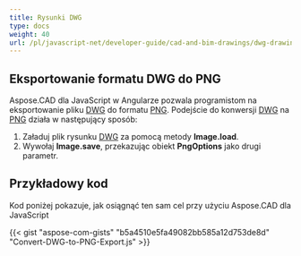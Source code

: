 ```yaml
---
title: Rysunki DWG
type: docs
weight: 40
url: /pl/javascript-net/developer-guide/cad-and-bim-drawings/dwg-drawings/
---
```


## **Eksportowanie formatu DWG do PNG**

Aspose.CAD dla JavaScript w Angularze pozwala programistom na eksportowanie pliku [DWG](https://docs.fileformat.com/cad/dwg/) do formatu [PNG](https://docs.fileformat.com/image/png/).
Podejście do konwersji [DWG](https://docs.fileformat.com/cad/dwg/) na [PNG](https://docs.fileformat.com/image/png/) działa w następujący sposób:

1. Załaduj plik rysunku [DWG](https://docs.fileformat.com/cad/dwg/) za pomocą metody **Image.load**.
1. Wywołaj **Image.save**, przekazując obiekt **PngOptions** jako drugi parametr.

## Przykładowy kod

Kod poniżej pokazuje, jak osiągnąć ten sam cel przy użyciu Aspose.CAD dla JavaScript

{{< gist "aspose-com-gists" "b5a4510e5fa49082bb585a12d753de8d" "Convert-DWG-to-PNG-Export.js" >}}
